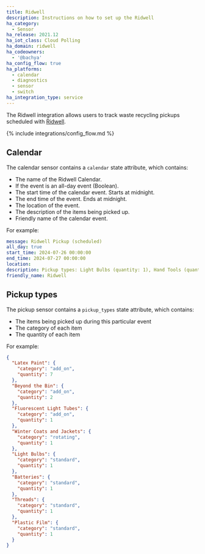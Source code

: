 ```yaml
---
title: Ridwell
description: Instructions on how to set up the Ridwell
ha_category:
  - Sensor
ha_release: 2021.12
ha_iot_class: Cloud Polling
ha_domain: ridwell
ha_codeowners:
  - '@bachya'
ha_config_flow: true
ha_platforms:
  - calendar
  - diagnostics
  - sensor
  - switch
ha_integration_type: service
---
```


The Ridwell integration allows users to track waste recycling pickups scheduled with [Ridwell](https://www.ridwell.com).

{% include integrations/config_flow.md %}

## Calendar

The calendar sensor contains a `calendar` state attribute, which contains:

- The name of the Ridwell Calendar.
- If the event is an all-day event (Boolean).
- The start time of the calendar event. Starts at midnight.
- The end time of the event. Ends at midnight.
- The location of the event.
- The description of the items being picked up.
- Friendly name of the calendar event.

For example:

```yaml
message: Ridwell Pickup (scheduled)
all_day: true
start_time: 2024-07-26 00:00:00
end_time: 2024-07-27 00:00:00
location: 
description: Pickup types: Light Bulbs (quantity: 1), Hand Tools (quantity: 1), Batteries (quantity: 1), Threads (quantity: 1), Plastic Film (quantity: 1)
friendly_name: Ridwell
```

## Pickup types

The pickup sensor contains a `pickup_types` state attribute, which contains:

- The items being picked up during this particular event
- The category of each item
- The quantity of each item

For example:

```json
{
  "Latex Paint": {
    "category": "add_on",
    "quantity": 7
  },
  "Beyond the Bin": {
    "category": "add_on",
    "quantity": 2
  },
  "Fluorescent Light Tubes": {
    "category": "add_on",
    "quantity": 1
  },
  "Winter Coats and Jackets": {
    "category": "rotating",
    "quantity": 1
  },
  "Light Bulbs": {
    "category": "standard",
    "quantity": 1
  },
  "Batteries": {
    "category": "standard",
    "quantity": 1
  },
  "Threads": {
    "category": "standard",
    "quantity": 1
  },
  "Plastic Film": {
    "category": "standard",
    "quantity": 1
  }
}
```
